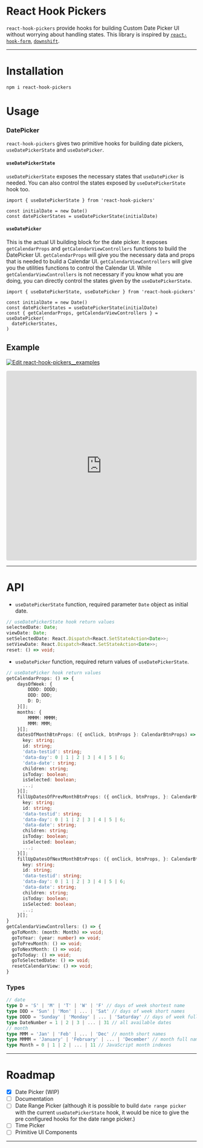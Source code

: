 # React Hook Pickers

`react-hook-pickers` provide hooks for building Custom Date Picker UI without worrying about handling states. This library is inspired by [`react-hook-form`](https://react-hook-form.com/), [`downshift`](https://www.downshift-js.com/).

---

# Installation

`npm i react-hook-pickers`

# Usage

### DatePicker

`react-hook-pickers` gives two primitive hooks for building date pickers,
`useDatePickerState` and `useDatePicker`.

#### `useDatePickerState`

`useDatePickerState` exposes the necessary states that `useDatePicker` is needed. You can also control the states exposed by `useDatePickerState` hook too.

```tsx
import { useDatePickerState } from 'react-hook-pickers'

const initialDate = new Date()
const datePickerStates = useDatePickerState(initialDate)
```

#### `useDatePicker`

This is the actual UI building block for the date picker. It exposes `getCalendarProps` and `getCalendarViewControllers` functions to build the DatePicker UI. `getCalendarProps` will give you the necessary data and props that is needed to build a Calendar UI. `getCalendarViewControllers` will give you the utilities functions to control the Calendar UI. While `getCalendarViewControllers` is not necessary if you know what you are doing, you can directly control the states given by the `useDatePickerState`.

```tsx
import { useDatePickerState, useDatePicker } from 'react-hook-pickers'

const initialDate = new Date()
const datePickerStates = useDatePickerState(initialDate)
const { getCalendarProps, getCalendarViewControllers } = useDatePicker(
  datePickerStates,
)
```

## Example

[![Edit react-hook-pickers__examples](https://codesandbox.io/static/img/play-codesandbox.svg)](https://codesandbox.io/s/react-hook-pickers-examples-2c7ex?fontsize=14&hidenavigation=1&theme=dark)

<iframe src="https://codesandbox.io/embed/react-hook-pickers-examples-2c7ex?fontsize=14&hidenavigation=1&theme=dark"
  style="width:100%; height: 500px; border:0; border-radius: 4px; overflow:hidden;"
  title="react-hook-pickers__examples"
  allow="accelerometer; ambient-light-sensor; camera; encrypted-media; geolocation; gyroscope; hid; microphone; midi; payment; usb; vr; xr-spatial-tracking"
  sandbox="allow-forms allow-modals allow-popups allow-presentation allow-same-origin allow-scripts"
></iframe>

---

# API

- `useDatePickerState` function, required parameter `Date` object as initial date.

```ts
// useDatePickerState hook return values
selectedDate: Date;
viewDate: Date;
setSelectedDate: React.Dispatch<React.SetStateAction<Date>>;
setViewDate: React.Dispatch<React.SetStateAction<Date>>;
reset: () => void;
```

- `useDatePicker` function, required return values of `useDatePickerState`.

```ts
// useDatePicker hook return values
getCalendarProps: () => {
    daysOfWeek: {
        DDDD: DDDD;
        DDD: DDD;
        D: D;
    }[];
    months: {
        MMMM: MMMM;
        MMM: MMM;
    }[];
    datesOfMonthBtnProps: ({ onClick, btnProps }: CalendarBtnProps) => {
      key: string;
      id: string;
      'data-testid': string;
      'data-day': 0 | 1 | 2 | 3 | 4 | 5 | 6;
      'data-date': string;
      children: string;
      isToday: boolean;
      isSelected: boolean;
      ...;
    }[];
    fillUpDatesOfPrevMonthBtnProps: ({ onClick, btnProps, }: CalendarBtnProps) => {
      key: string;
      id: string;
      'data-testid': string;
      'data-day': 0 | 1 | 2 | 3 | 4 | 5 | 6;
      'data-date': string;
      children: string;
      isToday: boolean;
      isSelected: boolean;
      ...;
    }[];
    fillUpDatesOfNextMonthBtnProps: ({ onClick, btnProps, }: CalendarBtnProps) => {
      key: string;
      id: string;
      'data-testid': string;
      'data-day': 0 | 1 | 2 | 3 | 4 | 5 | 6;
      'data-date': string;
      children: string;
      isToday: boolean;
      isSelected: boolean;
      ...;
    }[];
}
getCalendarViewControllers: () => {
  goToMonth: (month: Month) => void;
  goToYear: (year: number) => void;
  goToPrevMonth: () => void;
  goToNextMonth: () => void;
  goToToday: () => void;
  goToSelectedDate: () => void;
  resetCalendarView: () => void;
}
```

### Types

```ts
// date
type D = 'S' | 'M' | 'T' | 'W' | 'F' // days of week shortest name
type DDD = 'Sun' | 'Mon' | ... | 'Sat' // days of week short names
type DDDD = 'Sunday' | 'Monday' | ... | 'Saturday' // days of week full names
type DateNumber = 1 | 2 | 3 | ... | 31 // all available dates
// month
type MMM = 'Jan' | 'Feb' | ... | 'Dec' // month short names
type MMMM = 'January' | 'February' | ... | 'December' // month full names
type Month = 0 | 1 | 2 | ... | 11 // JavaScript month indexes
```

---

# Roadmap

- [x] Date Picker (WIP)
- [ ] Documentation
- [ ] Date Range Picker (although it is possible to build `date range picker` with the current `useDatePickerState` hook, it would be nice to give the pre configured hooks for the date range picker.)
- [ ] Time Picker
- [ ] Primitive UI Components

---
